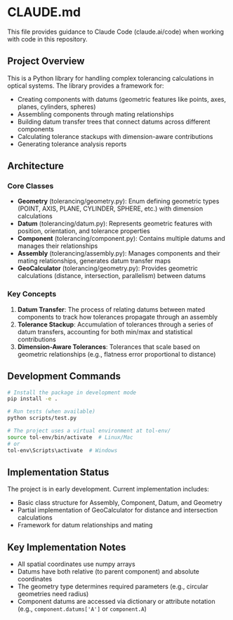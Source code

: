 # CLAUDE.md

This file provides guidance to Claude Code (claude.ai/code) when working with code in this repository.

## Project Overview

This is a Python library for handling complex tolerancing calculations in optical systems. The library provides a framework for:
- Creating components with datums (geometric features like points, axes, planes, cylinders, spheres)
- Assembling components through mating relationships
- Building datum transfer trees that connect datums across different components
- Calculating tolerance stackups with dimension-aware contributions
- Generating tolerance analysis reports

## Architecture

### Core Classes

- **Geometry** (tolerancing/geometry.py): Enum defining geometric types (POINT, AXIS, PLANE, CYLINDER, SPHERE, etc.) with dimension calculations
- **Datum** (tolerancing/datum.py): Represents geometric features with position, orientation, and tolerance properties
- **Component** (tolerancing/component.py): Contains multiple datums and manages their relationships
- **Assembly** (tolerancing/assembly.py): Manages components and their mating relationships, generates datum transfer maps
- **GeoCalculator** (tolerancing/geometry.py): Provides geometric calculations (distance, intersection, parallelism) between datums

### Key Concepts

1. **Datum Transfer**: The process of relating datums between mated components to track how tolerances propagate through an assembly
2. **Tolerance Stackup**: Accumulation of tolerances through a series of datum transfers, accounting for both min/max and statistical contributions
3. **Dimension-Aware Tolerances**: Tolerances that scale based on geometric relationships (e.g., flatness error proportional to distance)

## Development Commands

```bash
# Install the package in development mode
pip install -e .

# Run tests (when available)
python scripts/test.py

# The project uses a virtual environment at tol-env/
source tol-env/bin/activate  # Linux/Mac
# or
tol-env\Scripts\activate  # Windows
```

## Implementation Status

The project is in early development. Current implementation includes:
- Basic class structure for Assembly, Component, Datum, and Geometry
- Partial implementation of GeoCalculator for distance and intersection calculations
- Framework for datum relationships and mating

## Key Implementation Notes

- All spatial coordinates use numpy arrays
- Datums have both relative (to parent component) and absolute coordinates
- The geometry type determines required parameters (e.g., circular geometries need radius)
- Component datums are accessed via dictionary or attribute notation (e.g., `component.datums['A']` or `component.A`)
